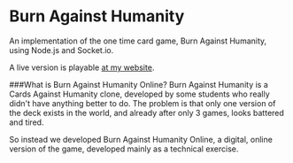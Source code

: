 # Burn Against Humanity
An implementation of the one time card game, Burn Against Humanity, using Node.js and Socket.io.

A live version is playable [at my website](http://mattriley.me.uk/bah/).

###What is Burn Against Humanity Online?
Burn Against Humanity is a Cards Against Humanity clone, developed by some students who really didn't have anything better to do. The problem is that only one version of the deck exists in the world, and already after only 3 games, looks battered and tired.

So instead we developed Burn Against Humanity Online, a digital, online version of the game, developed mainly as a technical exercise.
